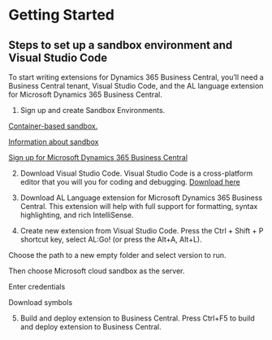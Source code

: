 # Getting Started
## Steps to set up a sandbox environment and Visual Studio Code

To start writing extensions for Dynamics 365 Business Central, you’ll need a Business Central tenant, Visual Studio Code, and the AL language extension for Microsoft Dynamics 365 Business Central.

1.	Sign up and create Sandbox Environments.

[Container-based sandbox.](https://learn.microsoft.com/en-us/dynamics365/business-central/dev-itpro/developer/devenv-get-started-container-sandbox)

[Information about sandbox](https://learn.microsoft.com/en-us/dynamics365/business-central/dev-itpro/developer/devenv-sandbox-overview)

[Sign up for Microsoft Dynamics 365 Business Central](https://signup.microsoft.com/get-started/signup?sku=6a4a1628-9b9a-424d-bed5-4118f0ede3fd&ru=https%3a%2f%2fbusinesscentral.dynamics.com%2fSandbox%2f%3fredirectedFromSignup%3d1&products=6a4a1628-9b9a-424d-bed5-4118f0ede3fd&brandingId=28b276fb-d2a0-4379-a7c0-57dce33da0f9&ali=1)

2.	Download Visual Studio Code.
Visual Studio Code is a cross-platform editor that you will you for coding and debugging.
[Download here](https://code.visualstudio.com/Download)

3.	Download AL Language extension for Microsoft Dynamics 365 Business Central.
This extension will help with full support for formatting, syntax highlighting, and rich IntelliSense.
 

4.	Create new extension from Visual Studio Code.
Press the Ctrl + Shift + P shortcut key, select AL:Go! (or press the Alt+A, Alt+L).

Choose the path to a new empty folder and select version to run.

Then choose Microsoft cloud sandbox as the server.

Enter credentials

Download symbols

5.	Build and deploy extension to Business Central.
Press Ctrl+F5 to build and deploy extension to Business Central.

